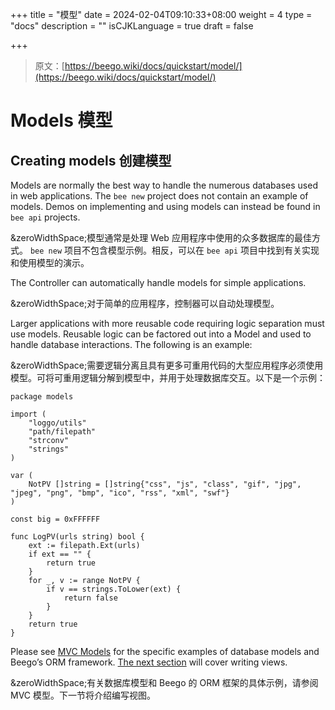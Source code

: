 +++
title = "模型"
date = 2024-02-04T09:10:33+08:00
weight = 4
type = "docs"
description = ""
isCJKLanguage = true
draft = false

+++

> 原文：[https://beego.wiki/docs/quickstart/model/](https://beego.wiki/docs/quickstart/model/)

# Models 模型



## Creating models 创建模型

Models are normally the best way to handle the numerous databases used in web applications. The `bee new` project does not contain an example of models. Demos on implementing and using models can instead be found in `bee api` projects.

&zeroWidthSpace;模型通常是处理 Web 应用程序中使用的众多数据库的最佳方式。 `bee new` 项目不包含模型示例。相反，可以在 `bee api` 项目中找到有关实现和使用模型的演示。

The Controller can automatically handle models for simple applications.

&zeroWidthSpace;对于简单的应用程序，控制器可以自动处理模型。

Larger applications with more reusable code requiring logic separation must use models. Reusable logic can be factored out into a Model and used to handle database interactions. The following is an example:

&zeroWidthSpace;需要逻辑分离且具有更多可重用代码的大型应用程序必须使用模型。可将可重用逻辑分解到模型中，并用于处理数据库交互。以下是一个示例：

```
package models

import (
	"loggo/utils"
	"path/filepath"
	"strconv"
	"strings"
)

var (
	NotPV []string = []string{"css", "js", "class", "gif", "jpg", "jpeg", "png", "bmp", "ico", "rss", "xml", "swf"}
)

const big = 0xFFFFFF

func LogPV(urls string) bool {
	ext := filepath.Ext(urls)
	if ext == "" {
		return true
	}
	for _, v := range NotPV {
		if v == strings.ToLower(ext) {
			return false
		}
	}
	return true
}
```

Please see [MVC Models](https://beego.wiki/docs/mvc/model/overview) for the specific examples of database models and Beego’s ORM framework. [The next section](https://beego.wiki/docs/quickstart/view) will cover writing views.

&zeroWidthSpace;有关数据库模型和 Beego 的 ORM 框架的具体示例，请参阅 MVC 模型。下一节将介绍编写视图。